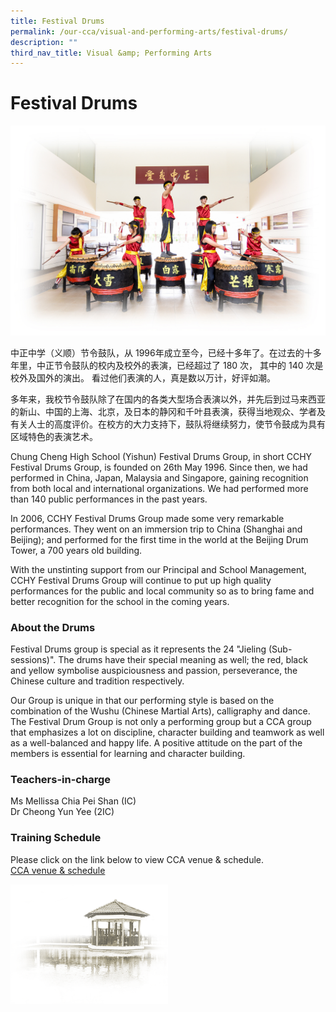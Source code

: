 ```yaml
---
title: Festival Drums
permalink: /our-cca/visual-and-performing-arts/festival-drums/
description: ""
third_nav_title: Visual &amp; Performing Arts
---
```

# **Festival Drums**

![](/images/Festival%20Drums.jpg)

中正中学（义顺）节令鼓队，从 1996年成立至今，已经十多年了。在过去的十多年里，中正节令鼓队的校内及校外的表演，已经超过了 180 次， 其中的 140 次是校外及国外的演出。 看过他们表演的人，真是数以万计，好评如潮。

多年来，我校节令鼓队除了在国内的各类大型场合表演以外，并先后到过马来西亚的新山、中国的上海、北京，及日本的静冈和千叶县表演，获得当地观众、学者及有关人士的高度评价。在校方的大力支持下，鼓队将继续努力，使节令鼓成为具有区域特色的表演艺术。

Chung Cheng High School (Yishun) Festival Drums Group, in short CCHY Festival Drums Group, is founded on 26th May 1996. Since then, we had performed in China, Japan, Malaysia and Singapore, gaining recognition from both local and international organizations. We had performed more than 140 public performances in the past years.

In 2006, CCHY Festival Drums Group made some very remarkable performances. They went on an immersion trip to China (Shanghai and Beijing); and performed for the first time in the world at the Beijing Drum Tower, a 700 years old building.

With the unstinting support from our Principal and School Management, CCHY Festival Drums Group will continue to put up high quality performances for the public and local community so as to bring fame and better recognition for the school in the coming years.

### About the Drums

Festival Drums group is special as it represents the 24 "Jieling (Sub-sessions)". The drums have their special meaning as well; the red, black and yellow symbolise auspiciousness and passion, perseverance, the Chinese culture and tradition respectively.

Our Group is unique in that our performing style is based on the combination of the Wushu (Chinese Martial Arts), calligraphy and dance. The Festival Drum Group is not only a performing group but a CCA group that emphasizes a lot on discipline, character building and teamwork as well as a well-balanced and happy life. A positive attitude on the part of the members is essential for learning and character building.

### Teachers-in-charge

Ms Mellissa Chia Pei Shan (IC)   
Dr Cheong Yun Yee (2IC)

### Training Schedule

Please click on the link below to view CCA venue &amp; schedule.&nbsp;  
[CCA venue &amp; schedule](/our-cca/cca/cca-venue-schedule/)

<img src="/images/pavilion.png" style="width:50%">